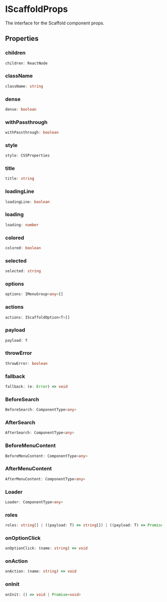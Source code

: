 # IScaffoldProps

The interface for the Scaffold component props.

## Properties

### children

```ts
children: ReactNode
```

### className

```ts
className: string
```

### dense

```ts
dense: boolean
```

### withPassthrough

```ts
withPassthrough: boolean
```

### style

```ts
style: CSSProperties
```

### title

```ts
title: string
```

### loadingLine

```ts
loadingLine: boolean
```

### loading

```ts
loading: number
```

### colored

```ts
colored: boolean
```

### selected

```ts
selected: string
```

### options

```ts
options: IMenuGroup<any>[]
```

### actions

```ts
actions: IScaffoldOption<T>[]
```

### payload

```ts
payload: T
```

### throwError

```ts
throwError: boolean
```

### fallback

```ts
fallback: (e: Error) => void
```

### BeforeSearch

```ts
BeforeSearch: ComponentType<any>
```

### AfterSearch

```ts
AfterSearch: ComponentType<any>
```

### BeforeMenuContent

```ts
BeforeMenuContent: ComponentType<any>
```

### AfterMenuContent

```ts
AfterMenuContent: ComponentType<any>
```

### Loader

```ts
Loader: ComponentType<any>
```

### roles

```ts
roles: string[] | ((payload: T) => string[]) | ((payload: T) => Promise<string[]>)
```

### onOptionClick

```ts
onOptionClick: (name: string) => void
```

### onAction

```ts
onAction: (name: string) => void
```

### onInit

```ts
onInit: () => void | Promise<void>
```
